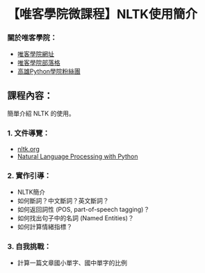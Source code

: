 # 【唯客學院微課程】NLTK使用簡介

### 關於唯客學院：

* [唯客學院網址](https://www.victorgau.com)
* [唯客學院部落格](https://victorgau.com/blog/)
* [高雄Python學院粉絲團](https://www.facebook.com/KHPYAcademy/)

## 課程內容：

簡單介紹 NLTK 的使用。

### 1. 文件導覽：

* [nltk.org](https://www.nltk.org/)
* [Natural Language Processing with Python](http://www.nltk.org/book/)

### 2. 實作引導：

* NLTK簡介
* 如何斷詞？中文斷詞？英文斷詞？
* 如何返回詞性 (POS, part-of-speech tagging)？
* 如何找出句子中的名詞 (Named Entities)？
* 如何計算情緒指標？

### 3. 自我挑戰：

* 計算一篇文章國小單字、國中單字的比例
